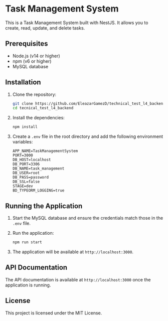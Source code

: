 # Task Management System

This is a Task Management System built with NestJS. It allows you to create, read, update, and delete tasks.

## Prerequisites

- Node.js (v14 or higher)
- npm (v6 or higher)
- MySQL database

## Installation

1. Clone the repository:

   ```bash
   git clone https://github.com/EleazarGamezD/technical_test_l4_backend.git
   cd tecnical_test_l4_backend
   ```

2. Install the dependencies:

   ```bash
   npm install
   ```

3. Create a `.env` file in the root directory and add the following environment variables:

   ```env
   APP_NAME=TaskManagementSystem
   PORT=3000
   DB_HOST=localhost
   DB_PORT=3306
   DB_NAME=task_management
   DB_USER=root
   DB_PASS=password
   DB_SSL=false
   STAGE=dev
   BD_TYPEORM_LOGGING=true
   ```

## Running the Application

1. Start the MySQL database and ensure the credentials match those in the `.env` file.

2. Run the application:

   ```bash
   npm run start
   ```

3. The application will be available at `http://localhost:3000`.

## API Documentation

The API documentation is available at `http://localhost:3000` once the application is running.


## License

This project is licensed under the MIT License.
